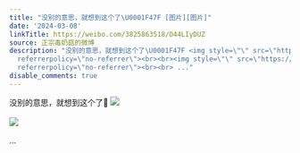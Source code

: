 ```yaml
---
title: "没别的意思，就想到这个了\U0001F47F [图片][图片]"
date: '2024-03-08'
linkTitle: https://weibo.com/3825863518/O44LIyDUZ
source: 正宗毒奶菇的微博
description: "没别的意思，就想到这个了\U0001F47F <img style=\"\" src=\"https://tvax2.sinaimg.cn/large/e40a0b5ely1hnjr3js61cj20u0140dwh.jpg\"
  referrerpolicy=\"no-referrer\"><br><br><img style=\"\" src=\"https://tvax1.sinaimg.cn/large/e40a0b5ely1hnjr3jb0i9j20zo0ip794.jpg\"
  referrerpolicy=\"no-referrer\"><br><br> ..."
disable_comments: true
---
```

没别的意思，就想到这个了👿 <img style="" src="https://tvax2.sinaimg.cn/large/e40a0b5ely1hnjr3js61cj20u0140dwh.jpg" referrerpolicy="no-referrer"><br><br><img style="" src="https://tvax1.sinaimg.cn/large/e40a0b5ely1hnjr3jb0i9j20zo0ip794.jpg" referrerpolicy="no-referrer"><br><br> ...